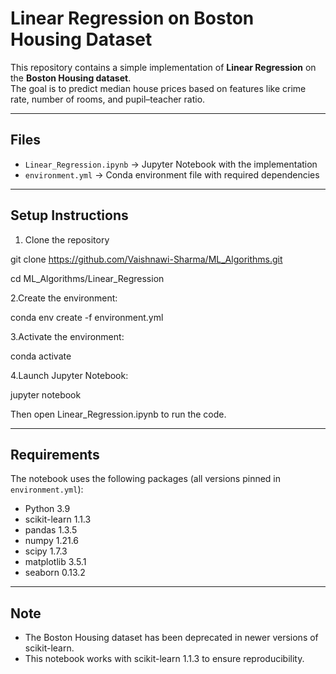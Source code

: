 # Linear Regression on Boston Housing Dataset 

This repository contains a simple implementation of **Linear Regression** on the **Boston Housing dataset**.  
The goal is to predict median house prices based on features like crime rate, number of rooms, and pupil–teacher ratio.

---

## Files
- `Linear_Regression.ipynb` → Jupyter Notebook with the implementation  
- `environment.yml` → Conda environment file with required dependencies  

---

## Setup Instructions

1. Clone the repository

git clone https://github.com/Vaishnawi-Sharma/ML_Algorithms.git

cd ML_Algorithms/Linear_Regression

2.Create the environment:

conda env create -f environment.yml

3.Activate the environment:

conda activate <your-environment-name>

4.Launch Jupyter Notebook:

jupyter notebook


Then open Linear_Regression.ipynb to run the code.

---

## Requirements

The notebook uses the following packages (all versions pinned in `environment.yml`):

- Python 3.9
- scikit-learn 1.1.3
- pandas 1.3.5
- numpy 1.21.6
- scipy 1.7.3
- matplotlib 3.5.1
- seaborn 0.13.2

---
## Note

- The Boston Housing dataset has been deprecated in newer versions of scikit-learn.
- This notebook works with scikit-learn 1.1.3 to ensure reproducibility.

